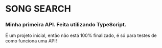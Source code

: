 # SONG SEARCH

### Minha primeira API. Feita utilizando TypeScript.

É um projeto inicial, então não está 100% finalizado, é só para testes de como funciona uma API! 